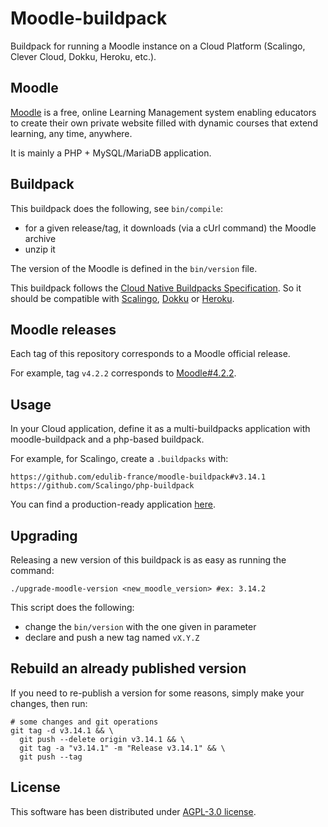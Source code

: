 # Moodle-buildpack

Buildpack for running a Moodle instance on a Cloud Platform (Scalingo, Clever Cloud, Dokku, Heroku, etc.).

## Moodle

[Moodle](https://moodle.org) is a free, online Learning Management system enabling educators to create their own private website filled with dynamic courses that extend learning, any time, anywhere.

It is mainly a PHP + MySQL/MariaDB application.

## Buildpack

This buildpack does the following, see `bin/compile`:
- for a given release/tag, it downloads (via a cUrl command) the Moodle archive
- unzip it

The version of the Moodle is defined in the `bin/version` file.

This buildpack follows the [Cloud Native Buildpacks Specification](https://github.com/buildpacks/spec). So it should be compatible with [Scalingo](https://doc.scalingo.com/platform/deployment/buildpacks/custom), [Dokku](http://dokku.viewdocs.io/dokku~v0.5.0/deployment/buildpacks/) or [Heroku](https://devcenter.heroku.com/articles/buildpacks).

## Moodle releases

Each tag of this repository corresponds to a Moodle official release.

For example, tag `v4.2.2` corresponds to [Moodle#4.2.2](https://download.moodle.org/download.php/stable402/moodle-4.2.2.zip).

## Usage

In your Cloud application, define it as a multi-buildpacks application with moodle-buildpack and a php-based buildpack.

For example, for Scalingo, create a `.buildpacks` with:

```shell script
https://github.com/edulib-france/moodle-buildpack#v3.14.1
https://github.com/Scalingo/php-buildpack
```

You can find a production-ready application [here](https://github.com/edulib-france/moodle-scalingo-deploy).

## Upgrading

Releasing a new version of this buildpack is as easy as running the command:

```shell script
./upgrade-moodle-version <new_moodle_version> #ex: 3.14.2
```

This script does the following:
- change the `bin/version` with the one given in parameter
- declare and push a new tag named `vX.Y.Z`

## Rebuild an already published version

If you need to re-publish a version for some reasons, simply make your changes, then run:

```shell script
# some changes and git operations
git tag -d v3.14.1 && \
  git push --delete origin v3.14.1 && \
  git tag -a "v3.14.1" -m "Release v3.14.1" && \
  git push --tag
```

## License

This software has been distributed under [AGPL-3.0 license](https://choosealicense.com/licenses/agpl-3.0/).
